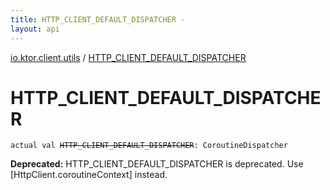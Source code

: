```yaml
---
title: HTTP_CLIENT_DEFAULT_DISPATCHER - 
layout: api
---
```


<div class='api-docs-breadcrumbs'><a href="index.html">io.ktor.client.utils</a> / <a href="./-h-t-t-p_-c-l-i-e-n-t_-d-e-f-a-u-l-t_-d-i-s-p-a-t-c-h-e-r.html">HTTP_CLIENT_DEFAULT_DISPATCHER</a></div>

# HTTP_CLIENT_DEFAULT_DISPATCHER

<div class="signature"><code><span class="keyword">actual</span> <span class="keyword">val </span><s><span class="identifier">HTTP_CLIENT_DEFAULT_DISPATCHER</span></s><span class="symbol">: </span><span class="identifier">CoroutineDispatcher</span></code></div>

**Deprecated:** HTTP_CLIENT_DEFAULT_DISPATCHER is deprecated. Use [HttpClient.coroutineContext] instead.

